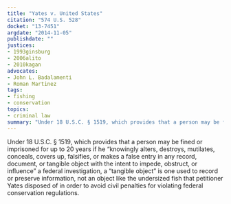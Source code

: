 ```yaml
---
title: "Yates v. United States"
citation: "574 U.S. 528"
docket: "13-7451"
argdate: "2014-11-05"
publishdate: ""
justices:
- 1993ginsburg
- 2006alito
- 2010kagan
advocates:
- John L. Badalamenti
- Roman Martinez
tags:
- fishing
- conservation
topics:
- criminal law
summary: "Under 18 U.S.C. § 1519, which provides that a person may be fined or imprisoned for up to 20 years if he “knowingly alters, destroys, mutilates, conceals, covers up, falsifies, or makes a false entry in any record, document, or tangible object with the intent to impede, obstruct, or influence” a federal investigation, a “tangible object” is one used to record or preserve information, not an object like the undersized fish that petitioner Yates disposed of in order to avoid civil penalties for violating federal conservation regulations."
---
```

Under 18 U.S.C. § 1519, which provides that a person may be fined or imprisoned for up to 20 years if he “knowingly alters, destroys, mutilates, conceals, covers up, falsifies, or makes a false entry in any record, document, or tangible object with the intent to impede, obstruct, or influence” a federal investigation, a “tangible object” is one used to record or preserve information, not an object like the undersized fish that petitioner Yates disposed of in order to avoid civil penalties for violating federal conservation regulations.
